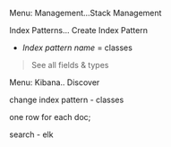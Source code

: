 
Menu: Management...Stack Management

Index Patterns... Create Index Pattern

- _Index pattern name_ = classes

> See all fields & types

Menu: Kibana.. Discover

change index pattern - classes

one row for each doc;

search - elk
